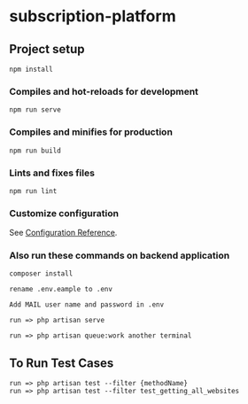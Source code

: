 # subscription-platform

## Project setup
```
npm install
```

### Compiles and hot-reloads for development
```
npm run serve
```

### Compiles and minifies for production
```
npm run build
```

### Lints and fixes files
```
npm run lint
```

### Customize configuration
See [Configuration Reference](https://cli.vuejs.org/config/).

### Also run these commands on backend application
```
composer install
```
```
rename .env.eample to .env
```
```
Add MAIL user name and password in .env
```
```
run => php artisan serve
```
```
run => php artisan queue:work another terminal
```

## To Run Test Cases 
```
run => php artisan test --filter {methodName}
run => php artisan test --filter test_getting_all_websites
```
